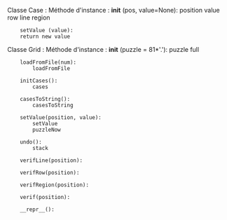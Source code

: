 Classe Case :
	Méthode d'instance : 
		__init__ (pos, value=None):
			position
			value
			row
			line
			region
		
		setValue (value):
		return new value
		
		
		
Classe Grid :
	Méthode d'instance :
		__init__ (puzzle = 81*'.'):
			puzzle
			full
			
		loadFromFile(num):
			loadFromFile
		
		initCases():
			cases
		
		casesToString():
			casesToString
		
		setValue(position, value):
			setValue
			puzzleNow
		
		undo():
			stack
		
		verifLine(position):
		
		verifRow(position):
		
		verifRegion(position):
		
		verif(position):
		
		__repr__():

		
			
